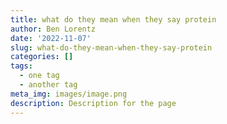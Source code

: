 ```yaml
---
title: what do they mean when they say protein
author: Ben Lorentz
date: '2022-11-07'
slug: what-do-they-mean-when-they-say-protein
categories: []
tags:
  - one tag
  - another tag
meta_img: images/image.png
description: Description for the page
---
```

